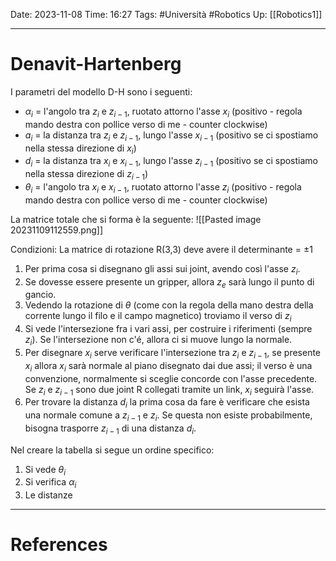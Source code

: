 
Date: 2023-11-08
Time: 16:27
Tags: #Università #Robotics
Up: [[Robotics1]]

---
# Denavit-Hartenberg

I parametri del modello D-H sono i seguenti:
- $\alpha_i$ = l'angolo tra $z_i$ e $z_{i-1}$, ruotato attorno l'asse $x_{i}$ (positivo - regola mando destra con pollice verso di me - counter clockwise)
- $a_i$ = la distanza tra $z_i$ e $z_{i-1}$, lungo l'asse $x_{i-1}$ (positivo se ci spostiamo nella stessa direzione di $x_i$)
- $d_i$ = la distanza tra $x_i$ e $x_{i-1}$, lungo l'asse $z_{i-1}$ (positivo se ci spostiamo nella stessa direzione di $z_{i-1}$)
- $\theta_i$ = l'angolo tra $x_i$ e $x_{i-1}$, ruotato attorno l'asse $z_i$ (positivo - regola mando destra con pollice verso di me - counter clockwise)

La matrice totale che si forma è la seguente:
![[Pasted image 20231109112559.png]]


Condizioni:
La matrice di rotazione R(3,3) deve avere il determinante = $\pm 1$

1. Per prima cosa si disegnano gli assi sui joint, avendo così l'asse $z_i$.
2. Se dovesse essere presente un gripper, allora $z_e$ sarà lungo il punto di gancio.
3. Vedendo la rotazione di $\theta$ (come con la regola della mano destra della corrente lungo il filo e il campo magnetico) troviamo il verso di $z_i$
4. Si vede l'intersezione fra i vari assi, per costruire i riferimenti (sempre $z_i$). Se l'intersezione non c'é, allora ci si muove lungo la normale.
5. Per disegnare $x_i$ serve verificare l'intersezione tra $z_i$ e $z_{i-1}$, se presente $x_i$ allora $x_i$ sarà normale al piano disegnato dai due assi; il verso è una convenzione, normalmente si sceglie concorde con l'asse precedente. Se $z_i$ e $z_{i-1}$ sono due joint R collegati tramite un link, $x_i$ seguirà l'asse.
6. Per trovare la distanza $d_i$ la prima cosa da fare è verificare che esista una normale comune a $z_{i-1}$ e $z_i$. Se questa non esiste probabilmente, bisogna trasporre $z_{i-1}$ di una distanza $d_i$.

Nel creare la tabella si segue un ordine specifico:
1. Si vede $\theta_i$
2. Si verifica $\alpha_i$
3. Le distanze

---
# References
